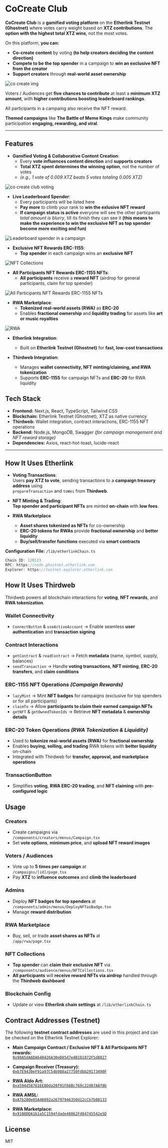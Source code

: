 # CoCreate Club

**CoCreate Club** is a **gamified voting platform** on the **Etherlink Testnet (Ghostnet)** where votes carry weight based on **XTZ contributions**. The **option with the highest total XTZ wins**, not the most votes.  

On this platform, **you can:**  
- **Co-create content** by voting **(to help creators deciding the content direction)**
- **Compete to be the top spender** in a campaign to **win an exclusive NFT from the creator**  
- **Support creators** through **real-world asset ownership**

![co create img](image.png)

Voters / Audiences get **five chances to contribute** at least a **minimum XTZ amount**, with **higher contributions boosting leaderboard rankings**.  

All participants in a campaing also receive the NFT reward.

**Themed campaigns** like **The Battle of Meme Kings** make community participation **engaging, rewarding, and viral**.

---

## Features

- **Gamified Voting & Collaborative Content Creation**:  
  - Every **vote influences content direction** and **supports creators**  
  - **Total XTZ spent determines the winning option**, not the number of votes  
  - *(e.g., 1 vote of 0.009 XTZ beats 5 votes totaling 0.005 XTZ)* 

![co create club voting](image-1.png)

- **Live Leaderboard Spender**:  
  - Every participants will be listed here  
  - **Pay more** to climb your rank to **win the exlusive NFT reward**
  - **If campaign status is active** everyone will see the other particpants *total amount is blurry*, till its finish they can see it **(this means to make the experience to win the exclusive NFT as top spender become more exciting and fun)**

![Leaderboard spender in a campaign](image-2.png)

- **Exclusive NFT Rewards ERC-1155**:
  - **Top spender** in each campaign wins an **exclusive NFT**  

![NFT Collections](image-4.png)

- **All Participants NFT Rewards ERC-1155 NFTs**:
  - **All participants** receive a **reward NFT** (airdrop for general participants, claim for top spender)

![All Participants NFT Rewards ERC-1155 NFTs](image-5.png)

- **RWA Marketplace**:  
  - **Tokenized real-world assets (RWA)** as **ERC-20**  
  - Enables **fractional ownership** and **liquidity trading** for assets like **art or music royalties**  

![RWA](image-3.png)

- **Etherlink Integration**:  
  - Built on **Etherlink Testnet (Ghostnet)** for **fast, low-cost transactions**  

- **Thirdweb Integration**:  
  - Manages **wallet connectivity, NFT minting/claiming, and RWA tokenization**  
  - Supports **ERC-1155** for campaign NFTs and **ERC-20** for RWA liquidity

## Tech Stack

- **Frontend:** Next.js, React, TypeScript, Tailwind CSS  
- **Blockchain:** Etherlink Testnet (Ghostnet), XTZ as native currency  
- **Thirdweb:** Wallet integration, contract interactions, ERC-1155 NFT operations  
- **Backend:** Node.js, MongoDB, Swagger *(for campaign management and NFT reward storage)*  
- **Dependencies:** Axios, react-hot-toast, lucide-react  

---

## How It Uses Etherlink

- **Voting Transactions**:  
  Users **pay XTZ to vote**, sending transactions to a **campaign treasury address** using  
  `prepareTransaction` and `toWei` from **Thirdweb**.

- **NFT Minting & Trading**:  
  **Top spender and participant NFTs** are minted **on-chain** with **low fees**.


- **RWA Marketplace**  
  - **Asset shares tokenized as NFTs** for co-ownership  
  - **ERC-20 tokens for RWAs** provide **fractional ownership** and **better liquidity**  
  - **Buy/sell/transfer functions** executed via **smart contracts**

**Configuration File:** `/lib/etherlinkChain.ts`

```ts
Chain ID: 128123
RPC: https://node.ghostnet.etherlink.com
Explorer: https://testnet.explorer.etherlink.com
```

## How It Uses Thirdweb

Thirdweb powers all blockchain interactions for **voting**, **NFT rewards**, and **RWA tokenization**.

### **Wallet Connectivity**
- `ConnectButton` & `useActiveAccount` → Enable seamless **user authentication** and **transaction signing**

### **Contract Interactions**
- `getContract` & `readContract` → Fetch **metadata** (name, symbol, supply, balances)
- `sendTransaction` → Handle **voting transactions**, **NFT minting**, **ERC-20 transfers**, and **claim conditions**

### **ERC-1155 NFT Operations** *(Campaign Rewards)*
- `lazyMint` → Mint **NFT badges** for campaigns (exclusive for top spenders or for all participants)  
- `claimTo` → Allow **participants to claim their earned campaign NFTs**  
- `getNFT` & `getOwnedTokenIds` → Retrieve **NFT metadata** & **ownership details**

### **ERC-20 Token Operations** *(RWA Tokenization & Liquidity)*
- Used to **tokenize real-world assets (RWA)** for **fractional ownership**  
- Enables **buying, selling, and trading** RWA tokens with **better liquidity** on-chain  
- Integrated with Thirdweb for **transfer, approval, and marketplace operations**

### **TransactionButton**
- Simplifies **voting**, **RWA ERC-20 trading**, and **NFT claiming** with **pre-configured logic**

## Usage

### **Creators**
- Create campaigns via  
  `/components/creators/menus/Campaign.tsx`
- Set **vote options**, **minimum price**, and **upload NFT reward images**

### **Voters / Audiences**
- Vote up to **5 times per campaign** at  
  `/campaigns/[id]/page.tsx`
- Pay **XTZ** to **influence outcomes** and **climb the leaderboard**

### **Admins**
- Deploy **NFT badges for top spenders** at  
  `/components/admin/menus/DeployNFTasBadge.tsx`
- Manage **reward distribution**

### **RWA Marketplace**
- Buy, sell, or trade **asset shares as NFTs** at  
  `/app/rwa/page.tsx`

### **NFT Collections**
- **Top spender** can **claim their exclusive NFT** via  
  `/components/audience/menus/NFTCollections.tsx`
- **All participants** will **receive reward NFTs via airdrop** handled through the **Thirdweb dashboard**

### **Blockchain Config**
- Update or view **Etherlink chain settings** at `/lib/etherlinkChain.ts`

## Contract Addresses (Testnet)

The following **testnet contract addresses** are used in this project and can be checked on the Etherlink Testnet Explorer:

- **Main Campaign Contract / Exclusive NFT & All Participants NFT rewards:**  
  [`0x98A5dA6DA640426A30eD85d7e4B101872F5d8827`](https://testnet.explorer.etherlink.com/address/0x98A5dA6DA640426A30eD85d7e4B101872F5d8827)

- **Campaign Receiver (Treasury):**  
  [`0xb7E9430eF91a97C54b988a27750Fdbb29173490F`](https://testnet.explorer.etherlink.com/address/0xb7E9430eF91a97C54b988a27750Fdbb29173490F)

- **RWA Aldo Art:**  
  [`0xa594d58761EE8Dda20f91F66Bc769c22d07A8f0b`](https://testnet.explorer.etherlink.com/address/0xa594d58761EE8Dda20f91F66Bc769c22d07A8f0b)

- **RWA AMSL:**  
  [`0xA7b200e05A48892a26797946350d12cCb7b08133`](https://testnet.explorer.etherlink.com/address/0xA7b200e05A48892a26797946350d12cCb7b08133)

- **RWA Marketplace:**  
  [`0x9108DDA1b1a5C1594fdade40862Fd84745542e5D`](https://testnet.explorer.etherlink.com/address/0x9108DDA1b1a5C1594fdade40862Fd84745542e5D)


## License

MIT
